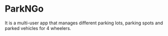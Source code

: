 # ParkNGo
It is a multi-user app that manages different parking lots, parking spots and parked vehicles for 4 wheelers.
